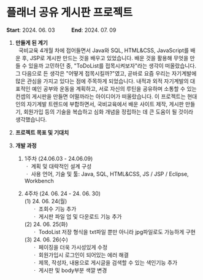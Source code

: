 # 플래너 공유 게시판 프로젝트

**Start**: 2024. 06. 03 &nbsp;&nbsp;&nbsp;&nbsp;&nbsp;&nbsp;&nbsp;&nbsp;&nbsp; **End**: 2024. 07. 09

1. **만들게 된 계기**<br>
    &nbsp;&nbsp;국비교육 4개월 차에 접어들면서 Java와 SQL, HTML&CSS, JavaScript를 배운 후, JSP로 게시판 만드는 것을 배우고 있었습니다. 배운 것을 활용해 무엇을 만들 수 있을까 고민하던 중, "ToDoList를 접목시켜보자"라는 생각이 떠올랐습니다. 그 다음으로 든 생각은 "어떻게 접목시킬까?"였고, 곧바로 요즘 우리는 자기계발에 많은 관심을 가지고 있다는 점에 주목하게 되었습니다. 내적과 외적 자기계발의 대표적인 예인 공부와 운동을 계획하고, 서로 자신의 루틴을 공유하며 소통할 수 있는 컨셉의 게시판을 만들면 어떨까라는 아이디어가 떠올랐습니다. 이 프로젝트는 현대인의 자기계발 트렌드에 부합하면서, 국비교육에서 배운 사이트 제작, 게시판 만들기, 회원가입 등의 기술을 복습하고 심화 개념을 정립하는 데 큰 도움이 될 것이라 생각했습니다.

2. **프로젝트 목표 및 기대치**

3. **개발 과정**
    1. 1주차 (24.06.03 - 24.06.09)<br>
        ㆍ 계획 및 대략적인 설계 구성<br>
        ㆍ 사용 언어, 기술 및 툴: Java, SQL, HTML&CSS, JS / JSP / Eclipse, Workbench<br>

    4. 4주차 (24. 06. 24 - 24. 06. 30)<br>
        (1) 24. 06. 24(월)<br>
        &nbsp;&nbsp;&nbsp;&nbsp;&nbsp;ㆍ 조회수 기능 추가<br>
        &nbsp;&nbsp;&nbsp;&nbsp;&nbsp;ㆍ 게시판 파일 업 및 다운로드 기능 추가<br>
        (2) 24. 06. 25(화)<br>
        &nbsp;&nbsp;&nbsp;&nbsp;&nbsp;ㆍ TodoList 저장 형식을 txt파일 뿐만 아니라 jpg파일로도 가능하게 구현<br>
        (3) 24. 06. 26(수)<br>
        &nbsp;&nbsp;&nbsp;&nbsp;&nbsp;ㆍ 페이징을 더욱 가시성있게 수정<br>
        &nbsp;&nbsp;&nbsp;&nbsp;&nbsp;ㆍ 회원가입시 로그인이 되어있는 에러 해결<br>
        &nbsp;&nbsp;&nbsp;&nbsp;&nbsp;ㆍ 제목, 작성자, 내용으로 게시글을 검색할 수 있는 색인기능 추가<br>
        &nbsp;&nbsp;&nbsp;&nbsp;&nbsp;ㆍ 게시판 및 body부분 색깔 변경<br>
